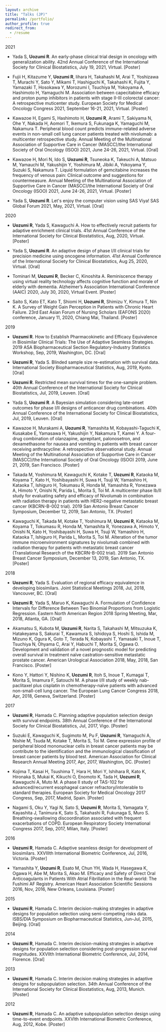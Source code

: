 ```yaml
---
layout: archive
title: "Talks (JP)"
permalink: /portfolio/
author_profile: true
redirect_from:
  - /resume
---
```


2021
*	Yada S, **Uozumi R**. An early-phase clinical trial design in oncology with generalization ability. 42nd Annual Conference of the International Society for Clinical Biostatistics, July 19, 2021, Virtual. [Poster]

*	Fujii H, Kitazume Y, **Uozumi R**, Iihara H, Takahashi M, Arai T, Yoshizawa T, Murachi Y, Sato Y, Mikami T, Hashiguchi K, Takahashi K, Fujita Y, Yamazaki T, Hosokawa Y, Morozumi I, Tsuchiya M, Yokoyama A, Hashimoto H, Yamaguchi M. Association between capecitabine efficacy and proton pump inhibitors in patients with stage II-III colorectal cancer: A retrospective muticenter study. European Society for Medical Oncology Congress 2021, September 16-21, 2021, Virtual. [Poster]

* Kawazoe H, Egami S, Hashimoto H, **Uozumi R**, Arami T, Sakiyama N, Ohe Y, Nakada H, Aomori T, Ikemura S, Fukunaga K, Yamaguchi M, Nakamura T. Peripheral blood count predicts immune-related adverse events in non-small cell lung cancer patients treated with nivolumab: a multicenter retrospective study. Annual Meeting of the Multinational Association of Supportive Care in Cancer (MASCC)/the International Society of Oral Oncology (ISOO) 2021, June 24-26, 2021, Virtual. [Oral]

*	Kawazoe H, Mori N, Ido S, **Uozumi R**, Tsuneoka K, Takeuchi A, Matsuo M, Yamauchi M, Yakushijin Y, Yoshimura M, Jibiki A, Yokoyama Y, Suzuki S, Nakamura T. Liquid formulation of gemcitabine increases the frequency of venous pain: Clinical outcome and suggestions for countermeasure. Annual Meeting of the Multinational Association of Supportive Care in Cancer (MASCC)/the International Society of Oral Oncology (ISOO) 2021, June 24-26, 2021, Virtual. [Poster]

*	Yada S, **Uozumi R**. Let's enjoy the computer vision using SAS Viya! SAS Global Forum 2021, May, 2021, Virtual. [Oral]

2020
*	**Uozumi R**, Yada S, Kawaguchi A. How to effectively recruit patients for adaptive enrichment clinical trials. 41st Annual Conference of the International Society for Clinical Biostatistics, Aug, 2020, Virtual. [Poster]

*	Yada S, **Uozumi R**. An adaptive design of phase I/II clinical trials for precision medicine using oncogene information. 41st Annual Conference of the International Society for Clinical Biostatistics, Aug 25, 2020, Virtual. [Oral]

*	Tominari M, **Uozumi R**, Becker C, Kinoshita A. Reminiscence therapy using virtual reality technology affects cognitive function and morale of elderly with dementia. Alzheimer’s Association International Conference (AAIC) 2020, July 30, 2020, Virtual Event. [Poster]

*	Saito S, Kato ET, Kato T, Shiomi H, **Uozumi R**, Shimizu Y, Kimura T, Nin K. A Survey of Weight Gain Perception in Patients with Chronic Heart Failure. 23rd East Asian Forum of Nursing Scholars (EAFONS 2020) conference, January 11, 2020, Chiang Mai, Thailand. [Poster]

2019
* **Uozumi R**. How to Establish Pharmacokinetic and Efficacy Equivalence in Biosimilar Clinical Trials: The Use of Adaptive Seamless Strategies. 2019 ASA Biopharmaceutical Section Regulatory-Industry Statistics Workshop, Sep, 2019, Washington, DC. [Oral]

*	**Uozumi R**, Yada S. Blinded sample size re-estimation with survival data. International Society Biopharmaceutical Statistics, Aug, 2019, Kyoto. [Oral]

* **Uozumi R**. Restricted mean survival times for the one-sample problem. 40th Annual Conference of the International Society for Clinical Biostatistics, Jul, 2019, Leuven. [Oral]

*	Yada S, **Uozumi R**. A Bayesian simulation considering late-onset outcomes for phase I/II designs of anticancer drug combinations. 40th Annual Conference of the International Society for Clinical Biostatistics, Jul, 2019, Leuven. [Oral]

*	Kawazoe H, Murakami A, **Uozumi R**, Yamashita M, Kobayashi-Taguchi K, Kusakabe E, Yamasawa H, Yakushijin Y, Nakamura T, Kamei Y. A four-drug combination of olanzapine, aprepitant, palonosetron, and dexamethasone for nausea and vomiting in patients with breast cancer receiving anthracycline: A retrospective observational study. Annual Meeting of the Multinational Association of Supportive Care in Cancer (MASCC)/the International Society of Oral Oncology (ISOO) 2019, June 21, 2019, San Francisco. [Poster]

*	Takada M, Yoshimura M, Kawaguchi K, Kotake T, **Uozumi R**, Kataoka M, Koyama T, Kato H, Yoshibayashi H, Suwa H, Tsuji W, Yamashiro H, Kataoka T, Ishiguro H, Tokumasu R, Honda M, Yamashita R, Yonezawa A, Himoto Y, Onishi N, Parida L, Morita S, Toi M. A multicenter phase Ib/II study for evaluating safety and efficacy of Nivolumab in combination with radiation therapy in patients with HER2-negative metastatic breast cancer (KBCRN-B-002 trial). 2019 San Antonio Breast Cancer Symposium, December 12, 2019, San Antonio, TX. [Poster]

*	Kawaguchi K, Takada M, Kotake T, Yoshimura M, **Uozumi R**, Kataoka M, Koyama T, Tokumasu R, Honda M, Yamashita R, Yonezawa A, Himoto Y, Onishi N, Kato H, Yoshibayashi H, Suwa H, Tsuji W, Yamashiro H, Kataoka T, Ishiguro H, Parida L, Morita S, Toi M. Alteration of the tumor immune microenvironment signatures by nivolumab combined with radiation therapy for patients with metastatic breast cancer (Translational Research of the KBCRN-B-002 trial). 2019 San Antonio Breast Cancer Symposium, December 13, 2019, San Antonio, TX. [Poster]

2018
* **Uozumi R**, Yada S. Evaluation of regional efficacy equivalence in developing biosimilars. Joint Statistical Meetings 2018, Jul, 2018, Vancouver, BC. [Oral]

* **Uozumi R**, Yada S, Maruo K, Kawaguchi A. Formulation of Confidence Intervals for Difference Between Two Binomial Proportions from Logistic Regression. Eastern North American Region 2018 Spring Meeting, Mar, 2018, Atlanta, GA. [Oral]

*	Akamatsu S, Kubota M, **Uozumi R**, Narita S, Takahashi M, Mitsuzuka K, Hatakeyama S, Sakurai T, Kawamura S, Ishidoya S, Hoshi S, Ishida M, Mizuno K, Ogura K, Goto T, Terada N, Kobayashi T, Yamasaki T, Inoue T, Tsuchiya N, Ohyama C, Arai Y, Habuchi T, Morita S, Ogawa O. Development and validation of a novel prognostic model for predicting overall survival in treatment naïve castration-sensitive metastatic prostate cancer. American Urological Association 2018, May, 2018, San Francisco. [Poster]

* Kono Y, Hattori Y, Nishino K, **Uozumi R**, Itoh S, Inoue T, Kumagai T, Morita S, Imamura F, Satouchi M. A phase I/II study of weekly nab-paclitaxel plus cisplatin in chemotherapy-naïve patients with advanced non-small-cell lung cancer. The European Lung Cancer Congress 2018, Apr, 2018, Geneva, Switzerland. [Poster] 

2017
* **Uozumi R**, Hamada C. Planning adaptive population selection design with survival endpoints. 38th Annual Conference of the International Society for Clinical Biostatistics, Jul, 2017, Vigo. [Poster]

* Suzuki E, Kawaguchi K, Sugimoto M, Pu F, **Uozumi R**, Yamaguchi A, Nishie M, Tsuda M, Kotake T, Morita S, Toi M. Gene expression profile of peripheral blood mononuclear cells in breast cancer patients may be contribute to the identification and the immunological classification of breast cancer patients by blood test. American Association for Clinical Research Annual Meeting 2017, Apr, 2017, Washington, DC. [Poster]

* Kojima T, Kasai H, Tsushima T, Hara H, Mori Y, Ishihara R, Kato K, Hironaka S, Mukai K, Kikuchi O, Enomoto K, Tada H, **Uozumi R**, Kawaguchi A, Muto M. A phase II study of TAS-102 for advanced/recurrent esophageal cancer refractory/intolerable to standard therapies. European Society for Medical Oncology 2017 Congress, Sep, 2017, Madrid, Spain. [Poster]

* Nagami S, Oku Y, Yagi N, Sato S, **Uozumi R**, Morita S, Yamagata Y, Kayashita J, Tanimura K, Sato S, Takahashi R, Fukunaga S, Muro S. Breathing-swallowing discoordination associated with frequent exacerbations of COPD. European Respiratory Society International Congress 2017, Sep, 2017, Milan, Italy. [Poster]

2016
* **Uozumi R**, Hamada C. Adaptive seamless design for development of biosimilars. XXVIIIth International Biometric Conference, Jul, 2016, Victoria. [Poster]

* Yamashita Y, **Uozumi R**, Esato M, Chun YH, Wada H, Hasegawa K, Ogawa H, Abe M, Morita S, Akao M. Efficacy and Safety of Direct Oral Anticoagulants in Patients With Atrial Fibrillation in the Real-world: The Fushimi AF Registry. American Heart Association Scientific Sessions 2016, Nov, 2016, New Orleans, Louisiana. [Poster]

2015
* **Uozumi R**, Hamada C. Interim decision-making strategies in adaptive designs for population selection using semi-competing risks data. ISBS/DIA Symposium on Biopharmaceutical Statistics, Jun-Jul, 2015, Beijing. [Oral]

2014
* **Uozumi R**, Hamada C. Interim decision-making strategies in adaptive designs for population selection considering post-progression survival magnitudes. XXVIIth International Biometric Conference, Jul, 2014, Florence. [Oral]

2013
* **Uozumi R**, Hamada C. Interim decision making strategies in adaptive designs for subpopulation selection. 34th Annual Conference of the International Society for Clinical Biostatistics, Aug, 2013, Munich. [Poster]

2012
* **Uozumi R**, Hamada C. An adaptive subpopulation selection design using time-to-event endpoints. XXVIth International Biometric Conference, Aug, 2012, Kobe. [Poster]
